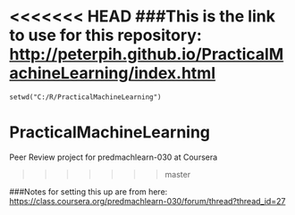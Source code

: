 <<<<<<< HEAD
###This is the link to use for this repository:
http://peterpih.github.io/PracticalMachineLearning/index.html
=======
```{R}
setwd("C:/R/PracticalMachineLearning")
```

# PracticalMachineLearning
Peer Review project for predmachlearn-030 at Coursera
>>>>>>> master

###Notes for setting this up are from here:
https://class.coursera.org/predmachlearn-030/forum/thread?thread_id=27
